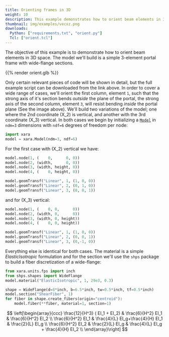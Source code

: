 ```yaml
---
title: Orienting frames in 3D
weight: 10
description: This example demonstrates how to orient beam elements in 3D. 
thumbnail: img/examples/vecxz.png
downloads:
  Python: ["requirements.txt", "orient.py"]
  Tcl: ["orient.tcl"]
---
```


<!--

{{< image caption="Portal frame with 2nd coordinate vertical" src="img/image-2.png" wrapper="mx-auto w-25" >}}

-->

<!-- ![Portal frame with 3rd coordinate vertical](img/image-3.png) -->

The objective of this example is to demonstrate how to orient beam elements in 3D space. 
The model we'll build is a simple 3-element portal frame with wide-flange sections. 

{{% render orient.glb %}}

Only certain relevant pieces of code will be shown in detail, but the full example script can
be downloaded from the link above.
In order to cover a wide range of cases, we'll orient the first column, element `1`, such that the strong axis of it's section bends *outside* the plane of the portal, the strong axis of the second column, element `3`, will resist bending *inside* the portal plane (See the image above).
We'll build two variations of the model; one where the 2nd coordinate \(X_2\) is vertical, and another
with the 3rd coordinate \(X_3\) vertical.
In both cases we begin by initializing a [`Model`](https://xara.so/user/manual/model/model_class.html) in `ndm=3` dimensions with `ndf=6` degrees of freedom per node:
```python
import xara
model = xara.Model(ndm=3, ndf=6)
```

For the first case with \(X_2\) vertical we have:
```python
model.node(1, (    0,      0, 0))
model.node(2, (width,      0, 0))
model.node(3, (width, height, 0))
model.node(4, (    0, height, 0))

model.geomTransf("Linear", 1, (1, 0, 0))
model.geomTransf("Linear", 2, (0, 1, 0))
model.geomTransf("Linear", 3, (0, 0, 1))
```
and for \(X_3\) vertical:
```python
model.node(1, (    0, 0,      0))
model.node(2, (width, 0,      0))
model.node(3, (width, 0, height))
model.node(4, (    0, 0, height))

model.geomTransf("Linear", 1, (1, 0, 0))
model.geomTransf("Linear", 2, (0, 0, 1))
model.geomTransf("Linear", 3, (0,-1, 0))
```

Everything else is identical for both cases. The material is a simple
*ElasticIsotropic* formulation and for the section we'll use the `shps` package
to build a fiber discretization of a wide-flange:

```python
from xara.units.fps import inch
from shps.shapes import WideFlange
model.material("ElasticIsotropic", 1, 29e3, 0.3)

shape = WideFlange(d=8*inch, b=6.5*inch, tw=0.5*inch, tf=0.5*inch)
model.section("ShearFiber", 1)
for fiber in shape.create_fibers(origin="centroid"):
    model.fiber(**fiber, material=1, section=1)
```


$$
\left[\begin{array}{ccc}
\frac{12}{H^3} ( EI_1 + EI_2)
& \frac{6}{H^2}  EI_1 
& \frac{6}{H^2}  EI_2 \\
  \frac{6}{H^2}  EI_1
& \frac{4}{L}    EI_g+\frac{4}{H} EI_1
& \frac{2}{L}    EI_g \\
  \frac{6}{H^2}  EI_2
& \frac{2}{L}    EI_g 
& \frac{4}{L}    EI_g + \frac{4}{H} EI_2 \\
\end{array}\right]
$$
